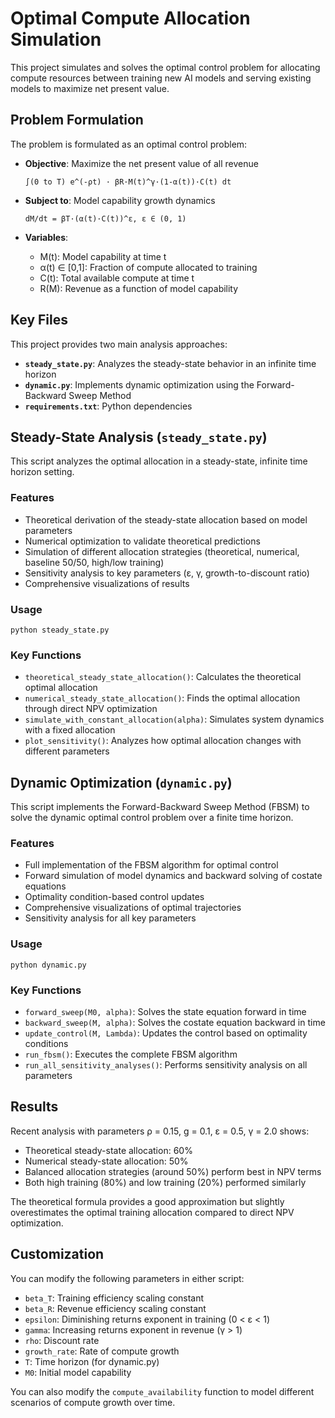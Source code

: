 # Optimal Compute Allocation Simulation

This project simulates and solves the optimal control problem for allocating compute resources between training new AI models and serving existing models to maximize net present value.

## Problem Formulation

The problem is formulated as an optimal control problem:

- **Objective**: Maximize the net present value of all revenue
  ```
  ∫(0 to T) e^(-ρt) · βR·M(t)^γ·(1-α(t))·C(t) dt
  ```

- **Subject to**: Model capability growth dynamics
  ```
  dM/dt = βT·(α(t)·C(t))^ε, ε ∈ (0, 1)
  ```

- **Variables**:
  - M(t): Model capability at time t
  - α(t) ∈ [0,1]: Fraction of compute allocated to training
  - C(t): Total available compute at time t
  - R(M): Revenue as a function of model capability

## Key Files

This project provides two main analysis approaches:

- **`steady_state.py`**: Analyzes the steady-state behavior in an infinite time horizon
- **`dynamic.py`**: Implements dynamic optimization using the Forward-Backward Sweep Method
- **`requirements.txt`**: Python dependencies

## Steady-State Analysis (`steady_state.py`)

This script analyzes the optimal allocation in a steady-state, infinite time horizon setting.

### Features

- Theoretical derivation of the steady-state allocation based on model parameters
- Numerical optimization to validate theoretical predictions
- Simulation of different allocation strategies (theoretical, numerical, baseline 50/50, high/low training)
- Sensitivity analysis to key parameters (ε, γ, growth-to-discount ratio)
- Comprehensive visualizations of results

### Usage

```
python steady_state.py
```

### Key Functions

- `theoretical_steady_state_allocation()`: Calculates the theoretical optimal allocation
- `numerical_steady_state_allocation()`: Finds the optimal allocation through direct NPV optimization
- `simulate_with_constant_allocation(alpha)`: Simulates system dynamics with a fixed allocation
- `plot_sensitivity()`: Analyzes how optimal allocation changes with different parameters

## Dynamic Optimization (`dynamic.py`)

This script implements the Forward-Backward Sweep Method (FBSM) to solve the dynamic optimal control problem over a finite time horizon.

### Features

- Full implementation of the FBSM algorithm for optimal control
- Forward simulation of model dynamics and backward solving of costate equations
- Optimality condition-based control updates
- Comprehensive visualizations of optimal trajectories
- Sensitivity analysis for all key parameters

### Usage

```
python dynamic.py
```

### Key Functions

- `forward_sweep(M0, alpha)`: Solves the state equation forward in time
- `backward_sweep(M, alpha)`: Solves the costate equation backward in time
- `update_control(M, Lambda)`: Updates the control based on optimality conditions
- `run_fbsm()`: Executes the complete FBSM algorithm
- `run_all_sensitivity_analyses()`: Performs sensitivity analysis on all parameters

## Results

Recent analysis with parameters ρ = 0.15, g = 0.1, ε = 0.5, γ = 2.0 shows:

- Theoretical steady-state allocation: 60%
- Numerical steady-state allocation: 50%
- Balanced allocation strategies (around 50%) perform best in NPV terms
- Both high training (80%) and low training (20%) performed similarly

The theoretical formula provides a good approximation but slightly overestimates the optimal training allocation compared to direct NPV optimization.

## Customization

You can modify the following parameters in either script:

- `beta_T`: Training efficiency scaling constant
- `beta_R`: Revenue efficiency scaling constant
- `epsilon`: Diminishing returns exponent in training (0 < ε < 1)
- `gamma`: Increasing returns exponent in revenue (γ > 1)
- `rho`: Discount rate
- `growth_rate`: Rate of compute growth
- `T`: Time horizon (for dynamic.py)
- `M0`: Initial model capability

You can also modify the `compute_availability` function to model different scenarios of compute growth over time.
